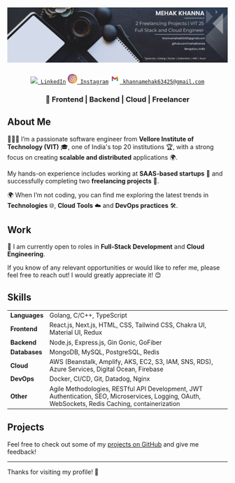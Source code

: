 # ![Mehak Khanna Header](./images/background.png)

<div align="center" id="badges">
  <code><a href="https://www.linkedin.com/in/mehakhanaa/" title="LinkedIn Profile"><img width="22" src="images/linkedin.svg"> LinkedIn</a></code>
  <code><a href="https://www.instagram.com/mehakhanaa" title="Instagram Profile"><img width="22" src="images/instagram.png"> Instagram</a></code>
  <code><a href="mailto:khannamehak63425@gmail.com" title="Mail"><img width="22" src="images/gmail.png"> khannamehak63425@gmail.com</a></code>
</div>

<h3 align="center">
🚀 Frontend | Backend | Cloud | Freelancer
</h3>

## About Me

🙋🏻‍♀️ I’m a passionate software engineer from **Vellore Institute of Technology (VIT)** 🎓, one of India's top 20 institutions 🏆, with a strong focus on creating **scalable and distributed** applications 🌍. 

My hands-on experience includes working at **SAAS-based startups** 🚀 and successfully completing two **freelancing projects** 💼.

🌍 When I’m not coding, you can find me exploring the latest trends in **Technologies** 🌐, **Cloud Tools** ☁️ and **DevOps practices** 🛠️.

## Work

💼 I am currently open to roles in **Full-Stack Development** and **Cloud Engineering**. 

If you know of any relevant opportunities or would like to refer me, please feel free to reach out! I would greatly appreciate it! 😊

## Skills

<div align="center">
  <table>
    <tr>
      <td><strong>Languages</strong></td>
      <td>Golang, C/C++, TypeScript</td>
    </tr>
    <tr>
      <td><strong>Frontend</strong></td>
      <td>React.js, Next.js, HTML, CSS, Tailwind CSS, Chakra UI, Material UI, Redux</td>
    </tr>
    <tr>
      <td><strong>Backend</strong></td>
      <td>Node.js, Express.js, Gin Gonic, GoFiber</td>
    </tr>
    <tr>
      <td><strong>Databases</strong></td>
      <td>MongoDB, MySQL, PostgreSQL, Redis</td>
    </tr>
    <tr>
      <td><strong>Cloud</strong></td>
      <td>AWS (Beanstalk, Amplify, AKS, EC2, S3, IAM, SNS, RDS), Azure Services, Digital Ocean, Firebase</td>
    </tr>
    <tr>
      <td><strong>DevOps</strong></td>
      <td>Docker, CI/CD, Git, Datadog, Nginx </td>
    </tr>
    <tr>
      <td><strong>Other</strong></td>
      <td>Agile Methodologies, RESTful API Development, JWT Authentication, SEO, Microservices, Logging, OAuth, WebSockets, Redis Caching, containerization</td>
    </tr>
  </table>
</div>



## Projects

Feel free to check out some of my [projects on GitHub](https://github.com/mehakhanaa?tab=repositories) and give me feedback! 

---

Thanks for visiting my profile! 🚀
